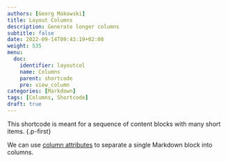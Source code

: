 ```yaml
---
authors: [Georg Makowski]
title: Layout Columns
description: Generate longer columns
subtitle: false
date: 2022-09-14T09:43:19+02:00 
weight: 535
menu:
  doc:
    identifier: layoutcol
    name: Columns
    parent: shortcode
    pre: view_column
categories: [Markdown]
tags: [Columns, Shortcode]
draft: true
---
```


This shortcode is meant for a sequence of content blocks with many short items.
{.p-first} <!--more-->

We can use [column attributes](/doc/enhancing/attribute/columns) to separate a single Markdown block into columns.